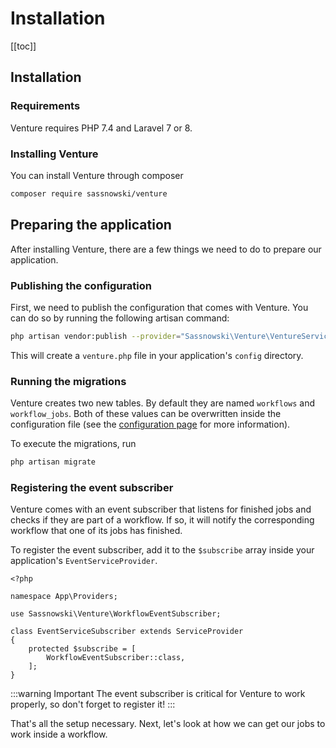 # Installation

[[toc]]

## Installation

### Requirements

Venture requires PHP 7.4 and Laravel 7 or 8.

### Installing Venture

You can install Venture through composer

```bash
composer require sassnowski/venture
```

## Preparing the application

After installing Venture, there are a few things we need to do to prepare our application.

### Publishing the configuration

First, we need to publish the configuration that comes with Venture. You can do so by running the following artisan command:

```bash
php artisan vendor:publish --provider="Sassnowski\Venture\VentureServiceProvider"
```

This will create a `venture.php` file in your application's `config` directory.

### Running the migrations

Venture creates two new tables. By default they are named `workflows` and `workflow_jobs`. Both of these values can be overwritten inside the configuration file (see the [configuration page](/configuration/table-names) for more information).

To execute the migrations, run

```bash
php artisan migrate
```

### Registering the event subscriber

Venture comes with an event subscriber that listens for finished jobs and checks if they are part of a workflow. If so, it will notify the corresponding workflow that one of its jobs has finished.

To register the event subscriber, add it to the `$subscribe` array inside your application's `EventServiceProvider`.

```php{10}
<?php

namespace App\Providers;

use Sassnowski\Venture\WorkflowEventSubscriber;

class EventServiceSubscriber extends ServiceProvider
{
    protected $subscribe = [
        WorkflowEventSubscriber::class,
    ];
}
```

:::warning Important
The event subscriber is critical for Venture to work properly, so don't forget to register it!
:::

That's all the setup necessary. Next, let's look at how we can get our jobs to work inside a workflow.
